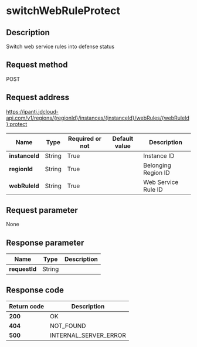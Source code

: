 # switchWebRuleProtect


## Description
Switch web service rules into defense status

## Request method
POST

## Request address
https://ipanti.jdcloud-api.com/v1/regions/{regionId}/instances/{instanceId}/webRules/{webRuleId}:protect

|Name|Type|Required or not|Default value|Description|
|---|---|---|---|---|
|**instanceId**|String|True| |Instance ID|
|**regionId**|String|True| |Belonging Region ID|
|**webRuleId**|String|True| |Web Service Rule ID|

## Request parameter
None


## Response parameter
|Name|Type|Description|
|---|---|---|
|**requestId**|String| |



## Response code
|Return code|Description|
|---|---|
|**200**|OK|
|**404**|NOT_FOUND|
|**500**|INTERNAL_SERVER_ERROR|
